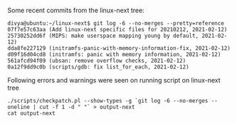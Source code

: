 Some recent commits from the linux-next tree:

```
divya@ubuntu:~/linux-next$ git log -6 --no-merges --pretty=reference
07f7e57c63aa (Add linux-next specific files for 20210212, 2021-02-12)
25730252dd6f (MIPS: make userspace mapping young by default, 2021-02-12)
dda8fe227129 (initramfs-panic-with-memory-information-fix, 2021-02-12)
d09f16d04cd8 (initramfs: panic with memory information, 2021-02-12)
561afcd94f09 (ubsan: remove overflow checks, 2021-02-12)
0a12f9dd9c0b (scripts/gdb: fix list_for_each, 2021-02-12)
```
Following errors and warnings were seen on running script on linux-next tree
```
./scripts/checkpatch.pl --show-types -g `git log -6 --no-merges --oneline | cut -f 1 -d " "` > output-next
cat output-next
```
